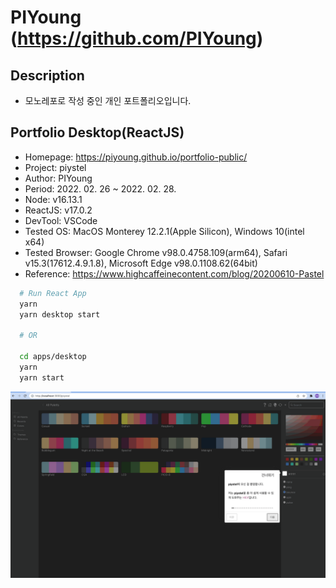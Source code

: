 # PIYoung (<https://github.com/PIYoung>)

## Description

- 모노레포로 작성 중인 개인 포트폴리오입니다.

## Portfolio Desktop(ReactJS)

- Homepage: <https://piyoung.github.io/portfolio-public/>
- Project: piystel
- Author: PIYoung
- Period: 2022. 02. 26 ~ 2022. 02. 28.
- Node: v16.13.1
- ReactJS: v17.0.2
- DevTool: VSCode
- Tested OS: MacOS Monterey 12.2.1(Apple Silicon), Windows 10(intel x64)
- Tested Browser: Google Chrome v98.0.4758.109(arm64), Safari v15.3(17612.4.9.1.8), Microsoft Edge v98.0.1108.62(64bit)
- Reference: <https://www.highcaffeinecontent.com/blog/20200610-Pastel>

```bash
  # Run React App
  yarn
  yarn desktop start

  # OR

  cd apps/desktop
  yarn
  yarn start
```

![intro](intro.gif)

